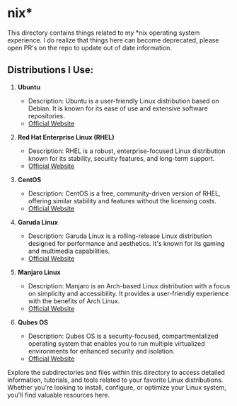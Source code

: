 # nix*

This directory contains things related to my *nix operating system experience.
I do realize that things here can become deprecated, please open PR's on the repo to update out of date information.

## Distributions I Use:

1. **Ubuntu**
   - Description: Ubuntu is a user-friendly Linux distribution based on Debian. It is known for its ease of use and extensive software repositories.
   - [Official Website](https://ubuntu.com/)

2. **Red Hat Enterprise Linux (RHEL)**
   - Description: RHEL is a robust, enterprise-focused Linux distribution known for its stability, security features, and long-term support.
   - [Official Website](https://www.redhat.com/en/technologies/linux-platforms/enterprise-linux)

3. **CentOS**
   - Description: CentOS is a free, community-driven version of RHEL, offering similar stability and features without the licensing costs.
   - [Official Website](https://www.centos.org/)

4. **Garuda Linux**
   - Description: Garuda Linux is a rolling-release Linux distribution designed for performance and aesthetics. It's known for its gaming and multimedia capabilities.
   - [Official Website](https://garudalinux.org/)

5. **Manjaro Linux**
   - Description: Manjaro is an Arch-based Linux distribution with a focus on simplicity and accessibility. It provides a user-friendly experience with the benefits of Arch Linux.
   - [Official Website](https://manjaro.org/)

6. **Qubes OS**
   - Description: Qubes OS is a security-focused, compartmentalized operating system that enables you to run multiple virtualized environments for enhanced security and isolation.
   - [Official Website](https://www.qubes-os.org/)

Explore the subdirectories and files within this directory to access detailed information, tutorials, and tools related to your favorite Linux distributions. Whether you're looking to install, configure, or optimize your Linux system, you'll find valuable resources here.


